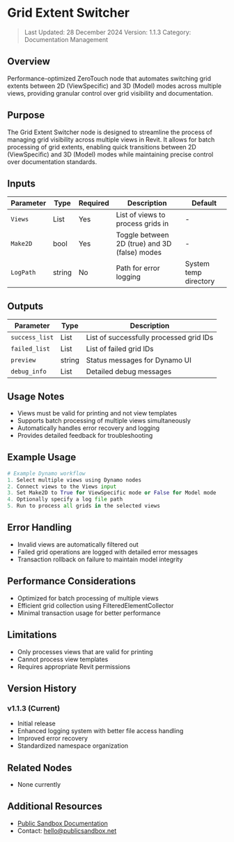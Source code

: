 # Grid Extent Switcher
> Last Updated: 28 December 2024
> Version: 1.1.3
> Category: Documentation Management

## Overview
Performance-optimized ZeroTouch node that automates switching grid extents between 2D (ViewSpecific) and 3D (Model) modes across multiple views, providing granular control over grid visibility and documentation.

## Purpose
The Grid Extent Switcher node is designed to streamline the process of managing grid visibility across multiple views in Revit. It allows for batch processing of grid extents, enabling quick transitions between 2D (ViewSpecific) and 3D (Model) modes while maintaining precise control over documentation standards.

## Inputs
| Parameter | Type | Required | Description | Default |
|-----------|------|----------|-------------|---------|
| `Views` | List<View> | Yes | List of views to process grids in | - |
| `Make2D` | bool | Yes | Toggle between 2D (true) and 3D (false) modes | - |
| `LogPath` | string | No | Path for error logging | System temp directory |

## Outputs
| Parameter | Type | Description |
|-----------|------|-------------|
| `success_list` | List<ElementId> | List of successfully processed grid IDs |
| `failed_list` | List<ElementId> | List of failed grid IDs |
| `preview` | string | Status messages for Dynamo UI |
| `debug_info` | List<string> | Detailed debug messages |

## Usage Notes
- Views must be valid for printing and not view templates
- Supports batch processing of multiple views simultaneously
- Automatically handles error recovery and logging
- Provides detailed feedback for troubleshooting

## Example Usage
```python
# Example Dynamo workflow
1. Select multiple views using Dynamo nodes
2. Connect views to the Views input
3. Set Make2D to True for ViewSpecific mode or False for Model mode
4. Optionally specify a log file path
5. Run to process all grids in the selected views
```

## Error Handling
- Invalid views are automatically filtered out
- Failed grid operations are logged with detailed error messages
- Transaction rollback on failure to maintain model integrity

## Performance Considerations
- Optimized for batch processing of multiple views
- Efficient grid collection using FilteredElementCollector
- Minimal transaction usage for better performance

## Limitations
- Only processes views that are valid for printing
- Cannot process view templates
- Requires appropriate Revit permissions

## Version History
### v1.1.3 (Current)
- Initial release
- Enhanced logging system with better file access handling
- Improved error recovery
- Standardized namespace organization

## Related Nodes
- None currently

## Additional Resources
- [Public Sandbox Documentation](https://publicsandbox.net)
- Contact: hello@publicsandbox.net 